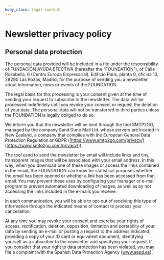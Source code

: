 ```yaml
---
body_class: legal-content
---
```


# Newsletter privacy policy

## Personal data protection

The personal data provided will be included in a file under the responsibility of FUNDACIÓN AYUDA EFECTIVA (hereafter the “FOUNDATION”), of Calle Rozabella, 6 (Centro Europa Empresarial), Edificio París, planta 0, oficina 13, 28290 Las Rozas, Madrid, for the purpose of sending you a newsletter about information, news or events of the FOUNDATION.

The legal basis for this processing is your consent given at the time of sending your request to subscribe to the newsletter. The data will be processed indefinitely until you revoke your consent or request the deletion of your data. The personal data will not be transferred to third parties unless the FOUNDATION is legally obliged to do so.

We inform you that the newsletter will be sent through the tool SMTP2GO, managed by the company Sand Dune Mail Ltd. whose servers are located in New Zealand, a company that complies with the European General Data Protection Regulation or GDPR ([https://www.smtp2go.com/privacy/](https://www.smtp2go.com/privacy/)).

The tool used to send the newsletter by email will include links and tiny, transparent images that will be associated with your email address. In this way, when you download one of these images or access the links contained in the email, the FOUNDATION can know for statistical purposes whether the email has been opened or whether a link has been accessed from that email. You may prevent these uses by configuring your manager or e-mail program to prevent automated downloading of images, as well as by not accessing the links included in the e-mails you receive.

In each communication, you will be able to opt-out of receiving this type of information through the indicated means of contact to process your cancellation.

At any time you may revoke your consent and exercise your rights of access, rectification, deletion, opposition, limitation and portability of your data by sending an e-mail or posting a request to the address indicated, providing a copy of your ID card or equivalent document, identifying yourself as a subscriber to the newsletter and specifying your request. If you consider that your right to data protection has been violated, you may file a complaint with the Spanish Data Protection Agency (www.aepd.es).
